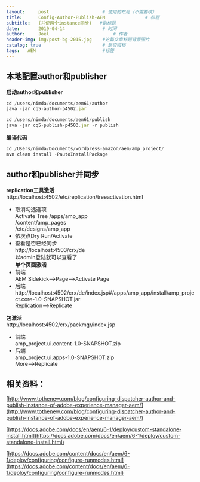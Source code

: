 ```yaml
---
layout:     post   				    # 使用的布局（不需要改）
title:      Config-Author-Publish-AEM 				# 标题 
subtitle:   (并使两个instance同步)   #副标题
date:       2019-04-14 				# 时间
author:     Joel 						# 作者
header-img: img/post-bg-2015.jpg 	#这篇文章标题背景图片
catalog: true 						# 是否归档
tags:	AEM							#标签
---
```

## 本地配置author和publisher   
**启动author和publisher**   
```javascript
cd /users/nimda/documents/aem61/author   
java -jar cq5-author-p4502.jar

cd /users/nimda/documents/aem61/publish   
java -jar cq5-publish-p4503.jar -r publish
```
  
**编译代码**   
```javascript
cd /Users/nimda/Documents/wordpress-amazon/aem/amp_project/   
mvn clean install -PautoInstallPackage
```
  
## author和publisher并同步   
**replication工具激活**   
http://localhost:4502/etc/replication/treeactivation.html  
* 取消勾选选项    
Activate Tree
/apps/amp_app   
/content/amp_pages   
/etc/designs/amp_app   
* 依次点Dry Run/Activate   
* 查看是否已经同步   
http://localhost:4503/crx/de  
以admin登陆就可以查看了       
**单个页面激活** 
* 前端   
AEM Sidekick-->Page-->Activate Page   
* 后端   
http://localhost:4502/crx/de/index.jsp#/apps/amp_app/install/amp_project.core-1.0-SNAPSHOT.jar    
Replication-->Replicate   

**包激活**   
http://localhost:4502/crx/packmgr/index.jsp   
* 前端  
amp_project.ui.content-1.0-SNAPSHOT.zip   
* 后端  
amp_project.ui.apps-1.0-SNAPSHOT.zip   
More-->Replicate   

## 相关资料：   
[http://www.tothenew.com/blog/configuring-dispatcher-author-and-publish-instance-of-adobe-experience-manager-aem/](http://www.tothenew.com/blog/configuring-dispatcher-author-and-publish-instance-of-adobe-experience-manager-aem/)

[https://docs.adobe.com/docs/en/aem/6-1/deploy/custom-standalone-install.html](https://docs.adobe.com/docs/en/aem/6-1/deploy/custom-standalone-install.html)

[https://docs.adobe.com/content/docs/en/aem/6-1/deploy/configuring/configure-runmodes.html](https://docs.adobe.com/content/docs/en/aem/6-1/deploy/configuring/configure-runmodes.html)
